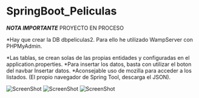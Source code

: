 # SpringBoot_Peliculas
***NOTA IMPORTANTE***  PROYECTO EN PROCESO

*Hay que crear la DB dbpeliculas2. Para ello he utilizado WampServer con PHPMyAdmin.

*Las tablas, se crean solas de las propias entidades y configuradas en el application.properties.
*Para insertar los datos, basta con utilizar el boton del navbar Insertar datos.
*Aconsejable uso de mozilla para acceder a los listados. (El propio navegador de Spring Tool,  descarga el JSON).


![ScreenShot](https://raw.githubusercontent.com/fran199017/SpringBoot_Peliculas/master/Captura1.png)
![ScreenShot](https://raw.githubusercontent.com/fran199017/SpringBoot_Peliculas/master/Captura2.png)
![ScreenShot](https://raw.githubusercontent.com/fran199017/SpringBoot_Peliculas/master/Captura3.png)

